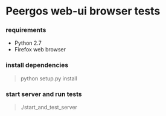 # Peergos web-ui  browser tests

### requirements
* Python 2.7
* Firefox web browser

### install dependencies 
> python setup.py install

### start server and run tests
> ./start_and_test_server 
